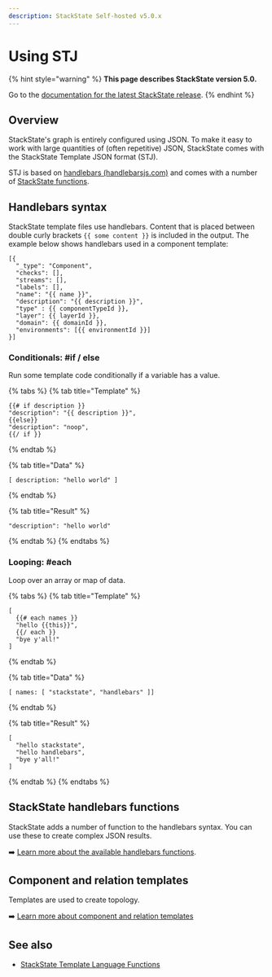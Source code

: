 ```yaml
---
description: StackState Self-hosted v5.0.x 
---
```


# Using STJ

{% hint style="warning" %}
**This page describes StackState version 5.0.**

Go to the [documentation for the latest StackState release](https://docs.stackstate.com/develop/reference/stj/using_stj).
{% endhint %}

## Overview

StackState's graph is entirely configured using JSON. To make it easy to work with large quantities of \(often repetitive\) JSON, StackState comes with the StackState Template JSON format \(STJ\).

STJ is based on [handlebars \(handlebarsjs.com\)](https://handlebarsjs.com/) and comes with a number of [StackState functions](stj_reference.md).

## Handlebars syntax

StackState template files use handlebars. Content that is placed between double curly brackets `{{ some content }}` is included in the output. The example below shows handlebars used in a component template:

```text
[{
  "_type": "Component",
  "checks": [],
  "streams": [],
  "labels": [],
  "name": "{{ name }}",
  "description": "{{ description }}",
  "type" : {{ componentTypeId }},
  "layer": {{ layerId }},
  "domain": {{ domainId }},
  "environments": [{{ environmentId }}]
}]
```

### Conditionals: \#if / else

Run some template code conditionally if a variable has a value.

{% tabs %}
{% tab title="Template" %}
```text
{{# if description }}
"description": "{{ description }}",
{{else}}
"description": "noop",
{{/ if }}
```
{% endtab %}

{% tab title="Data" %}
```text
[ description: "hello world" ]
```
{% endtab %}

{% tab title="Result" %}
```text
"description": "hello world"
```
{% endtab %}
{% endtabs %}

### Looping: \#each

Loop over an array or map of data.

{% tabs %}
{% tab title="Template" %}
```text
[
  {{# each names }}
  "hello {{this}}",
  {{/ each }}
  "bye y'all!"
]
```
{% endtab %}

{% tab title="Data" %}
```text
[ names: [ "stackstate", "handlebars" ]]
```
{% endtab %}

{% tab title="Result" %}
```text
[
  "hello stackstate",
  "hello handlebars",
  "bye y'all!"
]
```
{% endtab %}
{% endtabs %}

## StackState handlebars functions

StackState adds a number of function to the handlebars syntax. You can use these to create complex JSON results.

➡️ [Learn more about the available handlebars functions](stj_reference.md).

## Component and relation templates

Templates are used to create topology. 

➡️ [Learn more about component and relation templates](/configure/topology/sync.md#template-functions "StackState Self-Hosted only")

## See also

* [StackState Template Language Functions](stj_reference.md)

